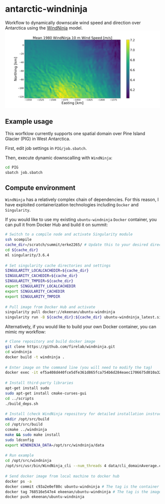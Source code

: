 # antarctic-windninja
Workflow to dynamically downscale wind speed and direction over Antarctica using the [WindNinja](https://github.com/firelab/windninja) model. 
![](figures/WN_wind_speed.png)

## Example usage
This worfklow currently supports one spatial domain over Pine Island Glacier (PIG) in West Antarctica. 

First, edit job settings in `PIG/job.sbatch`. 

Then, execute dynamic downscalling with `WindNinja`: 
```bash
cd PIG
sbatch job.sbatch
```
## Compute environment
`WindNinja` has a relatively complex chain of dependencies. For this reason, I have exploited containerization technologies including `Docker` and `Singularity`. 

If you would like to use my existing `ubuntu-windninja` `Docker` container, you can pull it from Docker Hub and build it on summit:
```bash
# Switch to a compile node and activate Singularity module
ssh scompile
cache_dir=/scratch/summit/erke2265/ # Update this to your desired directory.
cd ${cache_dir}
ml singularity/3.6.4

# Set singularity cache directories and settings 
SINGULARITY_LOCALCACHEDIR=${cache_dir}
SINGULARITY_CACHEDIR=${cache_dir}
SINGULARITY_TMPDIR=${cache_dir}
export SINGULARITY_LOCALCACHEDIR
export SINGULARITY_CACHEDIR
export SINGULARITY_TMPDIR

# Pull image from Docker Hub and activate
singularity pull docker://ekeenan/ubuntu-windninja
singularity run -B ${cache_dir}:${cache_dir} ubuntu-windninja_latest.sif
```

Alternatively, if you would like to build your own Docker container, you can mimic my workflow:
```bash
# Clone repository and build docker image
git clone https://github.com/firelab/windninja.git 
cd windninja 
docker build -t windninja .

# Enter image on the command line (you will need to modify the tag)
docker exec -it ef5a408d440fce5dfe361d865fca754b6d284eaec1706675d010a3293586788b /bin/sh

# Install third-party libraries
apt-get install sudo
sudo apt-get install cmake-curses-gui
cd ../scripts 
./build_deps.sh

# Install (check WindNinja repository for detailed installation instructions) 
mkdir /opt/src/build
cd /opt/src/build
ccmake ../windninja
make && sudo make install
sudo ldconfig
export WINDNINJA_DATA=/opt/src/windninja/data

# Run example 
cd /opt/src/windninja
/opt/src/usr/bin/WindNinja_cli --num_threads 4 data/cli_domainAverage.cfg

# Send docker image from local machine to docker hub 
docker ps -a
docker commit c93a2e0ef80c ubuntu-windninja # The tag is the container's id
docker tag 768516e547e4 ekeenan/ubuntu-windninja # The tag is the image's id
docker push ekeenan/ubuntu-windninja
```
